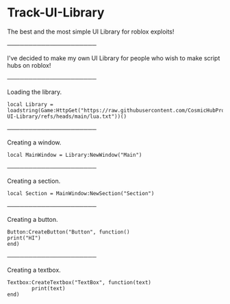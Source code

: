# Track-UI-Library
The best and the most simple UI Library for roblox exploits!

─────────────────────

I've decided to make my own UI Library for people who wish to make script hubs on roblox!

─────────────────────

Loading the library.
```
local Library = loadstring(Game:HttpGet("https://raw.githubusercontent.com/CosmicHubProductions/Track-UI-Library/refs/heads/main/lua.txt"))()
```
─────────────────────

Creating a window.
```
local MainWindow = Library:NewWindow("Main")
```
─────────────────────

Creating a section.
```
local Section = MainWindow:NewSection("Section")
```
─────────────────────

Creating a button.
```
Button:CreateButton("Button", function()
print("HI")
end)
```
─────────────────────

Creating a textbox.
```
Textbox:CreateTextbox("TextBox", function(text)
        print(text)
end)
```
